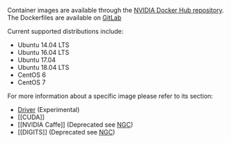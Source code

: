 Container images are available through the [NVIDIA Docker Hub repository](https://hub.docker.com/r/nvidia).  
The Dockerfiles are available on [GitLab](https://gitlab.com/nvidia/)

Current supported distributions include:
* Ubuntu 14.04 LTS
* Ubuntu 16.04 LTS
* Ubuntu 17.04
* Ubuntu 18.04 LTS
* CentOS 6
* CentOS 7

For more information about a specific image please refer to its section:
* [Driver](Driver-containers-(EXPERIMENTAL)) (Experimental)
* [[CUDA]]
* [[NVIDIA Caffe]] (Deprecated see [NGC](https://github.com/NVIDIA/nvidia-docker/wiki/NGC))
* [[DIGITS]] (Deprecated see [NGC](https://github.com/NVIDIA/nvidia-docker/wiki/NGC))